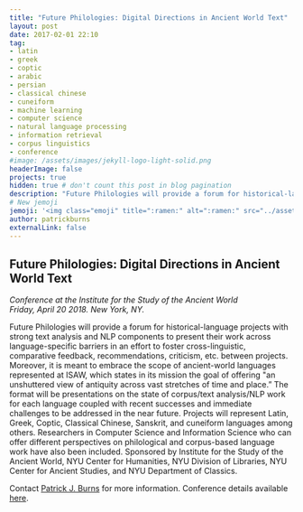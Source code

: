```yaml
---
title: "Future Philologies: Digital Directions in Ancient World Text"
layout: post
date: 2017-02-01 22:10
tag:
- latin
- greek
- coptic
- arabic
- persian
- classical chinese
- cuneiform
- machine learning
- computer science
- natural language processing
- information retrieval
- corpus linguistics
- conference
#image: /assets/images/jekyll-logo-light-solid.png
headerImage: false
projects: true
hidden: true # don't count this post in blog pagination
description: "Future Philologies will provide a forum for historical-language projects with strong text analysis and NLP components to present their work across language-specific barriers in an effort to foster cross-linguistic, comparative feedback, recommendations, criticism, etc. between projects."
# New jemoji
jemoji: '<img class="emoji" title=":ramen:" alt=":ramen:" src="../assets/images/paper-icon.png" height="20" width="20" align="absmiddle">'
author: patrickburns
externalLink: false
---
```

<!--- ![Screenshot](../assets/images/digital-approaches-latin-vocabulary.jpg) --->

## Future Philologies: Digital Directions in Ancient World Text
*Conference at the Institute for the Study of the Ancient World*  
*Friday, April 20 2018. New York, NY.*

Future Philologies will provide a forum for historical-language projects with strong text analysis and NLP components to present their work across language-specific barriers in an effort to foster cross-linguistic, comparative feedback, recommendations, criticism, etc. between projects. Moreover, it is meant to embrace the scope of ancient-world languages represented at ISAW, which states in its mission the goal of offering "an unshuttered view of antiquity across vast stretches of time and place.” The format will be presentations on the state of corpus/text analysis/NLP work for each language coupled with recent successes and immediate challenges to be addressed in the near future. Projects will represent Latin, Greek, Coptic, Classical Chinese, Sanskrit, and cuneiform languages among others. Researchers in Computer Science and Information Science who can offer different perspectives on philological and corpus-based language work have also been included. Sponsored by Institute for the Study of the Ancient World, NYU Center for Humanities, NYU Division of Libraries, NYU Center for Ancient Studies, and NYU Department of Classics.

Contact [Patrick J. Burns](mailto:patrick.j.burns@nyu.edu) for more information. Conference details available [here](http://diyclassics.github.io/future-philologies/).
